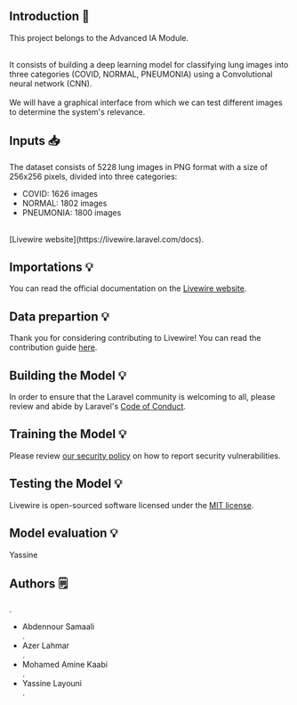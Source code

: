 

## Introduction 📜

This project belongs to the Advanced IA Module.</br></br>

It consists of building a deep learning model for classifying lung images into three categories (COVID, NORMAL, PNEUMONIA) using a Convolutional neural network (CNN).</br>
</br>
We will have a graphical interface from which we can test different images to determine the system's relevance.

## Inputs 📥
<a name="inputs"></a>
The dataset consists of 5228 lung images in PNG format with a size of 256x256 pixels, divided into three categories:
* COVID: 1626 images
* NORMAL: 1802 images
* PNEUMONIA: 1800 images
</br>
[Livewire website](https://livewire.laravel.com/docs).
</br>


## Importations 💡
<a name="importations"></a>
You can read the official documentation on the [Livewire website](https://livewire.laravel.com/docs).

## Data prepartion 💡
<a name="data-prepartion"></a>

Thank you for considering contributing to Livewire! You can read the contribution guide [here](.github/CONTRIBUTING.md).

## Building the Model 💡
<a name="building-the-model"></a>

In order to ensure that the Laravel community is welcoming to all, please review and abide by Laravel's [Code of Conduct](https://laravel.com/docs/contributions#code-of-conduct).

## Training the Model 💡
<a name="training-the-model"></a>

Please review [our security policy](https://github.com/livewire/livewire/security/policy) on how to report security vulnerabilities.

## Testing the Model 💡
<a name="testing-the-model"></a>

Livewire is open-sourced software licensed under the [MIT license](LICENSE.md).

## Model evaluation 💡
<a name="model-evaluation"> </a>

Yassine

## Authors 🗒️
.</br>
<ul>
  <li>Abdennour Samaali
</li>.</br>
    <li>Azer Lahmar</li>
  .</br>
      <li>Mohamed Amine Kaabi</li>.</br>
      <li>Yassine Layouni</li>.</br>
</ul>
